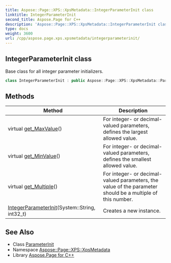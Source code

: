 ```yaml
---
title: Aspose::Page::XPS::XpsMetadata::IntegerParameterInit class
linktitle: IntegerParameterInit
second_title: Aspose.Page for C++
description: 'Aspose::Page::XPS::XpsMetadata::IntegerParameterInit class. Base class for all integer parameter initializers in C++.'
type: docs
weight: 3600
url: /cpp/aspose.page.xps.xpsmetadata/integerparameterinit/
---
```

## IntegerParameterInit class


Base class for all integer parameter initializers.

```cpp
class IntegerParameterInit : public Aspose::Page::XPS::XpsMetadata::ParameterInit
```

## Methods

| Method | Description |
| --- | --- |
| virtual [get_MaxValue](./get_maxvalue/)() | For integer- or decimal-valued parameters, defines the largest allowed value. |
| virtual [get_MinValue](./get_minvalue/)() | For integer- or decimal-valued parameters, defines the smallest allowed value. |
| virtual [get_Multiple](./get_multiple/)() | For integer- or decimal-valued parameters, the value of the parameter should be a multiple of this number. |
| [IntegerParameterInit](./integerparameterinit/)(System::String, int32_t) | Creates a new instance. |
## See Also

* Class [ParameterInit](../parameterinit/)
* Namespace [Aspose::Page::XPS::XpsMetadata](../)
* Library [Aspose.Page for C++](../../)
